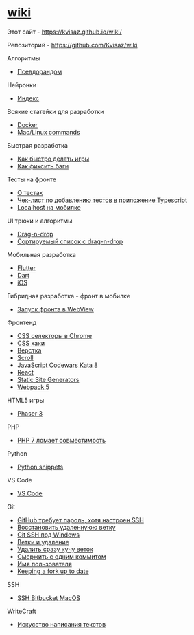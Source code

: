 # [wiki](https://kvisaz.github.io/wiki/)

Этот сайт - https://kvisaz.github.io/wiki/

Репозиторий - https://github.com/Kvisaz/wiki

Алгоритмы
- [Псевдорандом](./algo/random/README.md)

Нейронки
- [Индекс](./neuralnet/README.md)

Всякие статейки для разработки

- [Docker](./docker/README.MD)
- [Mac/Linux commands](./linux/README.MD)

Быстрая разработка

- [Как быстро делать игры](./rad/games/README.MD)
- [Как фиксить баги](./rad/bugfix/README.MD)

Тесты на фронте

- [О тестах](./tests/README.md)
- [Чек-лист по добавлению тестов в приложение Typescript](./tests/check-list-add-unit-test-ts.md)
- [Localhost на мобилке](./tests/localhost.md)

UI трюки и алгоритмы

- [Drag-n-drop](./algo/ui/drag-n-drop.md)
- [Сортируемый список с drag-n-drop](./algo/ui/dnd-sortable-list.md)

Мобильная разработка

- [Flutter](flutter/README.md)
- [Dart](dart/README.md)
- [iOS](ios/README.md)

Гибридная разработка - фронт в мобилке

- [Запуск фронта в WebView](mobile-frontend/README.md)

Фронтенд

- [CSS селекторы в Chrome](./front/css/debug.md)
- [CSS хаки](./front/css/hacks.md)
- [Верстка](front/common/verstka.md)
- [Scroll](front/scroll/README.MD)
- [JavaScript Codewars Kata 8](javascript/kata/kata8.md)
- [React](react/README.md)
- [Static Site Generators](ssg/readme.md)
- [Webpack 5](webpack/README.md)

HTML5 игры

- [Phaser 3](phaser/README.md)

PHP

- [PHP 7 ломает совместимость](php/index.md)

Python

- [Python snippets](python/readme.md)

VS Code

- [VS Code](vscode/index.md)

Git

- [GitHub требует пароль, хотя настроен SSH](git/ssh-auth.md)
- [Восстановить удаленнуюю ветку](git/undelete.md)
- [Git SSH под Windows](git/ssh.md)
- [Ветки и удаление](git/commands.md)
- [Удалить сразу кучу веток](git/commands.md)
- [Смержить с одним коммитом](git/merge.md)
- [Имя пользователя](git/username.md)
- [Keeping a fork up to date](git/fork.md)

SSH
- [SSH Bitbucket MacOS](ssh/README.md)

WriteCraft
- [Искусство написания текстов](writecraft/README.MD)

